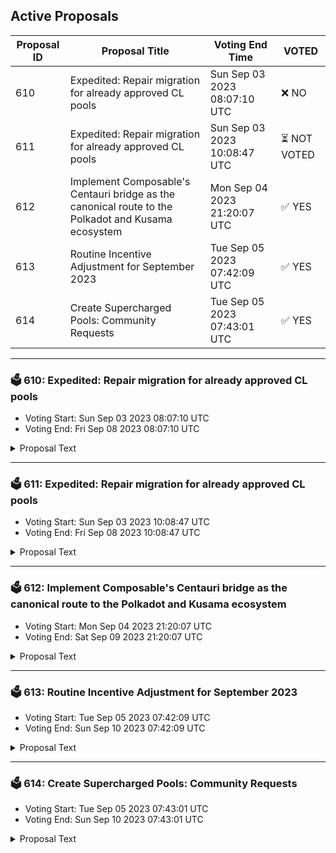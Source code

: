 ## Active Proposals

| Proposal ID | Proposal Title | Voting End Time | VOTED |
|-------------|----------------|-----------------|-------|
| 610 | Expedited: Repair migration for already approved CL pools | Sun Sep 03 2023 08:07:10 UTC | ❌ NO |
| 611 | Expedited: Repair migration for already approved CL pools | Sun Sep 03 2023 10:08:47 UTC | ⏳ NOT VOTED |
| 612 | Implement Composable's Centauri bridge as the canonical route to the Polkadot and Kusama ecosystem | Mon Sep 04 2023 21:20:07 UTC | ✅ YES |
| 613 | Routine Incentive Adjustment for September 2023 | Tue Sep 05 2023 07:42:09 UTC | ✅ YES |
| 614 | Create Supercharged Pools: Community Requests | Tue Sep 05 2023 07:43:01 UTC | ✅ YES |

---

### 🗳 610: Expedited: Repair migration for already approved CL pools
- Voting Start: Sun Sep 03 2023 08:07:10 UTC
- Voting End: Fri Sep 08 2023 08:07:10 UTC

<details>
<summary>Proposal Text</summary>
 
There was a code bug in the logic that executed [Proposal 597](https://www.mintscan.io/osmosis/proposals/597). This has resulted in there being only one Supercharged pool linked to its corresponding Classic pool (stATOM/ATOM). 

This has the impact that: 
* Classic positions cannot be migrated to the new Supercharged Pools. 
* Incentives are only being sent to the Supercharged pools, not the already established full range classic positions as well. 
* Liquidity in Supercharged pools is over-incentivized until this proposal passes. 

This proposal restores the Classic to Supercharged pool links and allows incentives to be distributed as intended. This is an expedited proposal in order to minimize the time that incentives are distributed incorrectly. 

As an expedited proposal, this proposal will pass as long as two-thirds of voting power votes within the first 24 hours. This will cause incentives to resume distribution to Classic pools at Epoch on the 5th September. If this threshold is not met, then this proposal will revert to a five-day proposal, and intended incentive distribution will resume on the 9th September if the proposal is successful.
</details>

---

### 🗳 611: Expedited: Repair migration for already approved CL pools
- Voting Start: Sun Sep 03 2023 10:08:47 UTC
- Voting End: Fri Sep 08 2023 10:08:47 UTC

<details>
<summary>Proposal Text</summary>
 
There was a code bug in the logic that executed [Proposal 597](https://www.mintscan.io/osmosis/proposals/597). This has resulted in there being only one Supercharged pool linked to its corresponding Classic pool (stATOM/ATOM). 

This has the impact that: 
* Classic positions cannot be migrated to the new Supercharged Pools. 
* Incentives are only being sent to the Supercharged pools, not the already established full range classic positions as well. 
* Liquidity in Supercharged pools is over-incentivized until this proposal passes. 

This proposal restores the Classic to Supercharged pool links and allows incentives to be distributed as intended. This is an expedited proposal in order to minimize the time that incentives are distributed incorrectly. 

As an expedited proposal, this proposal will pass as long as two-thirds of voting power votes within the first 24 hours. This will cause incentives to resume distribution to Classic pools at Epoch on the 5th September. If this threshold is not met, then this proposal will revert to a five-day proposal, and intended incentive distribution will resume on the 9th September if the proposal is successful.
</details>

---

### 🗳 612: Implement Composable's Centauri bridge as the canonical route to the Polkadot and Kusama ecosystem
- Voting Start: Mon Sep 04 2023 21:20:07 UTC
- Voting End: Sat Sep 09 2023 21:20:07 UTC

<details>
<summary>Proposal Text</summary>
 
This proposal would recognize Composable's Centauri bridge as the canonical route to the Polkadot and Kusama ecosystem for Osmosis. 

It would also establish Supercharged pools of OSMO/DOT and USDT/DOT as well as signal the migration of incentives from the OSMO/axlDOT pool to the new OSMO/DOT pool. 

## Background

DOT within the Cosmos ecosystem, specifically Osmosis DEX, is currently sourced via multiple bridges provided by a combination of the Moonbeam and Axelar networks. This results in tokens wrapped by multiple protocols to enable axlDOT within Osmosis DEX. 

For increased fungibility in a cross-chain environment, it becomes paramount to reduce the number of networks used to transfer an asset and, thus, reduce the number of times a token must be wrapped from source to destination. 

In the current environment, DOT must be moved into Moonbeam and transferred through Axelar's satellite bridge to reach its final destination on Cosmos. With the introduction of Composable's Centauri bridge, we propose a migration from axlDOT to DOT sourced directly from Polkadot over Centauri, referred to as ibcDOT in this proposal for clarity. 

**About Composable and Centauri**
Composable (comprised of Picasso network on Kusama, and eventually Composable network on Polkadot) acts as an infrastructure layer for asset transfers. The chain is made up of three components: i) the base layer L1, Picasso, which houses Pablo DEX and CosmWasm VM for smart contract deployment within Kusama, ii) Centauri, the transfer layer that enables bridging of assets over IBC, and iii) the composable virtual machine (in development), which enables smart contract orchestration between chains connected via Centauri. 

Centauri is an IBC enabled chain within the Cosmos ecosystem that operates as an intermediary between source and destination to transfer assets via IBC. For example, assets transferred from Picasso (on Kusama) would follow the route of Picasso -> Centauri -> Cosmos Destination Chain; in the case of transfers from Polkadot, and additional hop would be needed and would follow the route of Polkadot -> Picasso -> Centauri -> Cosmos Destination Chain. The transfer routes are able to be abstracted away via frontend, whereas only source and destination are conveyed to the end user. Currently, Centauri connects the Polkadot and Kusama ecosystems, as well as connecting these chains to ten Cosmos app chains. As of the time of writing, Centauri is connected to Cosmos Hub, Osmosis, Neutron, Stride, Umee, Agoric, Stargaze, Secret, Crescent, and Chihuahua within the Cosmos. 

With Centauri being built using IBC, we believe assets entering the Cosmos ecosystem should adhere to the transfer protocol used by the network. Therefore, an IBC-based bridging solution makes the most sense for transferring assets into the Cosmos ecosystem. 

## Method
This proposal would recognize the DOT arriving over the Centauri bridge as the canonical version of DOT, renaming the current DOT in use on Osmosis to axlDOT. 

This proposal directly creates Supercharged Liquidity pools of USDT/DOT and OSMO/DOT with 0.2% spread factors. 

This proposal would also migrate incentives from the OSMO/axlDOT Supercharged pool, 773, to the newly created OSMO/ibcDOT Supercharged pool, at the next monthly incentive proposal. 

## Canonical Status
Canonical status sets the following agreement: 
 **Default Asset List**
Assets will be unprefixed in the app.osmosis.zone default asset list, e.g. DOT with all other bridges' assets being bridge1DOT, bridge2DOT, etc. Osmosis DAO requests that allied/friendly front-ends do the same, though any front-end is free to make its own decisions. 

**Osmosis Incentives** 
The DAO commits to prioritizing the Canonical Bridge assets, incentivizing them earlier and more heavily than the comparable assets of non-canonical bridges. In general, canonical pools should earn substantially more incentives per dollar of liquidity than their counterpart pools–under the base incentives model, not necessarily counting external incentive matching. 

**Forum Thread**:[https://forum.osmosis.zone/t/implement-composable-s-centauri-bridge-as-the-canonical-route-to-the-polkadot-and-kusama-ecosystem/179](https://forum.osmosis.zone/t/implement-composable-s-centauri-bridge-as-the-canonical-route-to-the-polkadot-and-kusama-ecosystem/179)
</details>

---

### 🗳 613: Routine Incentive Adjustment for September 2023
- Voting Start: Tue Sep 05 2023 07:42:09 UTC
- Voting End: Sun Sep 10 2023 07:42:09 UTC

<details>
<summary>Proposal Text</summary>
 
This proposal adjusts the Osmosis Liquidity Incentives emitted to each pool according to the methodology in [Proposal 578](https://www.mintscan.io/osmosis/proposals/578). 

 New Incentives and Targets can be found on the [Chaos Labs Dashboard](https://community-staging.chaoslabs.xyz/osmosis/incentives-optimization). 

 This proposal also actions the additions and migrations of USDT pool incentives passed in Proposals [590](https://www.mintscan.io/osmosis/proposals/590), [591](https://www.mintscan.io/osmosis/proposals/591) and [592](https://www.mintscan.io/osmosis/proposals/592)
</details>

---

### 🗳 614: Create Supercharged Pools: Community Requests
- Voting Start: Tue Sep 05 2023 07:43:01 UTC
- Voting End: Sun Sep 10 2023 07:43:01 UTC

<details>
<summary>Proposal Text</summary>
 
This proposal would create many new Supercharged Liquidity pools, which have either been requested by the community, are upcoming listings, initialized on StreamSwap, or historically had insufficient liquidity compared to trading demand without receiving incentives. 

**Stablecoin Pairings** 
* SILK/USDT 0.05% Spread 
* USK/USDT 0.05% Spread 

**Like Pairings** 
* YieldETH/ETH, 0.05% Spread
* ETH.hole/ETH, 0.05% Spread
* USDT.axl/USDT, 0.05% Spread

**Composable Pairings**
* KSM/OSMO, 0.2% Spread
* KSM/USDT, 0.2% Spread

**StreamSwap Alumni**
* PASG/USDT, 0.2% Spread
* MPWR/USDT, 0.2% Spread
* QSR/USDT, 0.2% Spread
* PICA/USDT, 0.2% Spread
* NLS/USDT, 0.2% Spread
* LORE/USDT, 0.2% Spread
* FLIX/USDT, 0.2% Spread

**High Slippage pools**
* ARCH/USDT, 0.2% Spread
* KUJI/USDT, 0.2% Spread
* LUNC/USDT, 0.2% Spread
* LUNA/USDT, 0.2% Spread
* NTRN/USDT, 0.2% Spread

**Requested**
* BCNA/USDT, 0.2% Spread
* CUDOS/USDT, 0.2% Spread
* JKL/USDT, 0.2% Spread
* MANTA/OSMO, 0.2% Spread
* REGEN/USDT, 0.2% Spread 
* SHD/USDT, 0.2% Spread
* USDC.hole/OSMO, 0.2% Spread
* WHALE/USDT, 0.2% Spread

## Background
During the rollout period, the creation of Supercharged Liquidity pools is permissioned by governance as established in [Proposal 532](https://www.mintscan.io/osmosis/proposals/532). 

## Choice of Pools
The proposed pools are those that have either been requested by the community for listing or have struggled to gain sufficient liquidity to facilitate trading by having consistently high swap APR and no incentives. 

As these are currently tail assets on Osmosis, they are being created with just the one higher spread factor, which should make LPing more profitable for immature markets compared to the current pools in use. 

This is 0.2% for volatile assets and 0.05% for Stable or Equivalent pairings. 

SILK and USK Supercharged pools add USDT pairings for two stablecoin projects that have never been incentivized outside of their native chains. 

YieldETH brings Sommelier's Real Yield ETH strategy into the Cosmos over the Axelar bridge. The addition of a Supercharged liquidity pool for this should allow functional trading to occur with minimal barriers from bridging fees. 

Wormhole pairings do not guarantee inclusion as verified assets, but provide an alternative liquidity route for assets transferred via Wormhole from Ethereum to trade on Osmosis until the future Transmuter contract is in use. 

Composable is preparing to launch the IBC connection to Polkadot, and this proposal would create initial pairings as Supercharged pools. 

StreamSwap alumni often have large pools from the initial launch, but have no stablecoin pairings. Several teams have requested Supercharged pools, so these are being proposed as a category. 

Current volatile Classic pools: 
* ARCH - [1061](https://app.osmosis.zone/pool/1061) - 47% Swap APR
* KUJI - [744](https://app.osmosis.zone/pool/1061) - 47% Swap APR 
* LUNA - [726](https://app.osmosis.zone/pool/726) -18% Swap APR, functional liquidity currently failing to establish on Osmosis. 
* LUNC - [800](https://app.osmosis.zone/pool/800) - 83% Swap APR
* NTRN - [1046](https://app.osmosis.zone/pool/1046) - 67% Swap APR

Requested by their communities include USDT pairings for pools of BCNA, CUDOS, JKL, REGEN, SHD and WHALE. 

MANTA will also be listed soon and wishes to have the liquidity efficiency that comes from the Supercharged pools. 

**Forum Thread**:[https://forum.osmosis.zone/t/create-supercharged-pools-community-requests/278](https://forum.osmosis.zone/t/create-supercharged-pools-community-requests/278)
</details>

